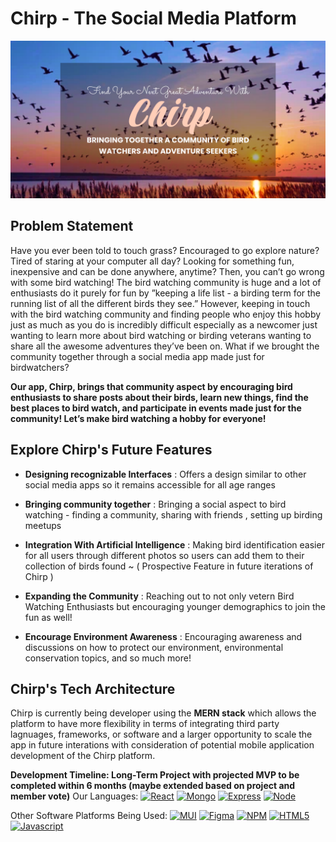 # Chirp - The Social Media Platform

![Chirp Bird Watching Banner #2](./frontend/src/Images/ChirpBanner2.png)

## Problem Statement
Have you ever been told to touch grass? Encouraged to go explore nature? Tired of staring at your computer all day? Looking for something fun, inexpensive and can be done anywhere, anytime? Then, you can’t go wrong with some bird watching!
The bird watching community is huge and a lot of enthusiasts do it purely for fun by ”keeping a life list - a birding term for the running list of all the different birds they see.”
However, keeping in touch with the bird watching community and finding people who enjoy this hobby just as much as you do is incredibly difficult especially as a newcomer just wanting to learn more about bird watching or birding veterans wanting to share all the awesome adventures they’ve been on. What if we brought the community together through a social media app made just for birdwatchers? 

**Our app, Chirp, brings that community aspect by encouraging bird enthusiasts to share posts about their birds, learn new things, find the best places to bird watch, and participate in events made just for the community! Let’s make bird watching a hobby for everyone!**

## Explore Chirp's Future Features
- **Designing recognizable Interfaces** : Offers a design similar to other social media apps so it remains accessible for all age ranges

- **Bringing community together** : Bringing a social aspect to bird watching - finding a community, sharing with friends , setting up birding meetups

- **Integration With Artificial Intelligence** : Making bird identification easier for all users through different photos so users can add them to their collection of birds found ~ ( Prospective Feature in future iterations of Chirp )

- **Expanding the Community** : Reaching out to not only vetern Bird Watching Enthusiasts but encouraging younger demographics to join the fun as well!

- **Encourage Environment Awareness** : Encouraging awareness and discussions on how to protect our environment, environmental conservation topics, and so much more!

## Chirp's Tech Architecture
Chirp is currently being developer using the **MERN stack** which allows the platform to have more flexibility in terms of integrating third party lagnuages, frameworks, or software and a larger opportunity to scale the app in future interations with consideration of potential mobile application development of the Chirp platform.

**Development Timeline: Long-Term Project with projected MVP to be completed within 6 months (maybe extended based on project and member vote)**
Our Languages: 
[![React][React.js]][React-url]
[![Mongo][MongoDB]][Mongo-url]
[![Express][Express.js]][Express-url]
[![Node][NodeJS]][Node-url]

Other Software Platforms Being Used:
[![MUI][MUI]][MUI-url]
[![Figma][Figma]][Figma-url]
[![NPM][NPM]][NPM-url]
[![HTML5][HTML5]][HTML-url]
[![Javascript][Javascript]][Javascript-url]


<!--MARKDOWN LINKS-->
[React.js]: https://img.shields.io/badge/React-20232A?style=for-the-badge&logo=react&logoColor=61DAFB
[React-url]: https://reactjs.org/
[MongoDB]: https://img.shields.io/badge/MongoDB-%234ea94b.svg?style=for-the-badge&logo=mongodb&logoColor=white
[Mongo-url]: https://www.mongodb.com/
[Express.js]: https://img.shields.io/badge/express.js-%23404d59.svg?style=for-the-badge&logo=express&logoColor=%2361DAFB
[Express-url]: https://expressjs.com/
[NodeJS]: https://img.shields.io/badge/node.js-6DA55F?style=for-the-badge&logo=node.js&logoColor=white
[Node-url]: https://nodejs.org/en/about
[MUI]: https://img.shields.io/badge/MUI-%230081CB.svg?style=for-the-badge&logo=mui&logoColor=white
[MUI-url]: https://mui.com/material-ui/
[Figma]: https://img.shields.io/badge/figma-%23F24E1E.svg?style=for-the-badge&logo=figma&logoColor=white
[Figma-url]: https://www.figma.com/
[NPM]: https://img.shields.io/badge/NPM-%23CB3837.svg?style=for-the-badge&logo=npm&logoColor=white
[NPM-url]: https://www.npmjs.com/
[HTML5]: https://img.shields.io/badge/html5-%23E34F26.svg?style=for-the-badge&logo=html5&logoColor=white
[HTML-url]: https://developer.mozilla.org/en-US/docs/Learn/Getting_started_with_the_web/HTML_basics
[JavaScript]: https://img.shields.io/badge/javascript-%23323330.svg?style=for-the-badge&logo=javascript&logoColor=%23F7DF1E
[JavaScript-url]: https://www.javascript.com/